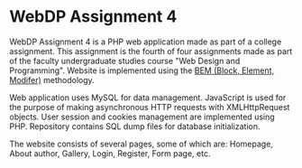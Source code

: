 # WebDP Assignment 4

WebDP Assignment 4 is a PHP web application made as part of a college assignment.
This assignment is the fourth of four assignments made as part of the faculty undergraduate studies course "Web Design and Programming".
Website is implemented using the [BEM (Block, Element, Modifer)](https://en.bem.info/methodology/) methodology.

Web application uses MySQL for data management. JavaScript is used for the purpose of making asynchronous HTTP requests with XMLHttpRequest objects.
User session and cookies management are implemented using PHP. Repository contains SQL dump files for database initialization.

The website consists of several pages, some of which are: Homepage, About author, Gallery, Login, Register, Form page, etc.
